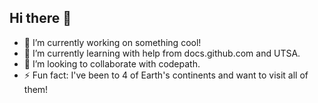 ## Hi there 👋
- 🔭 I’m currently working on something cool!
- 🌱 I’m currently learning with help from docs.github.com and UTSA.
- 👯 I’m looking to collaborate with codepath.
- ⚡ Fun fact: I've been to 4 of Earth's continents and want to visit all of them!

<!--
**PineappleHippy/PineappleHippy** is a ✨ _special_ ✨ repository because its `README.md` (this file) appears on your GitHub profile.

Here are some ideas to get you started:

- 🔭 I’m currently working on ...
- 🌱 I’m currently learning ...
- 👯 I’m looking to collaborate on ...
- 🤔 I’m looking for help with ...
- 💬 Ask me about ...
- 📫 How to reach me: ...
- 😄 Pronouns: ...
- ⚡ Fun fact: ...
-->
